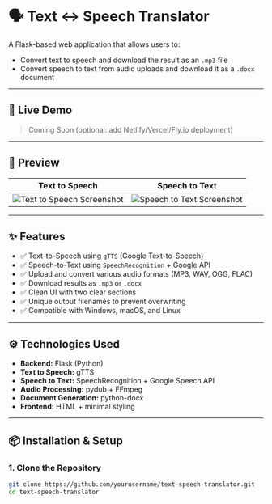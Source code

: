 # 🗣️ Text ↔ Speech Translator

A Flask-based web application that allows users to:
- Convert text to speech and download the result as an `.mp3` file
- Convert speech to text from audio uploads and download it as a `.docx` document

---

## 🔗 Live Demo

> Coming Soon (optional: add Netlify/Vercel/Fly.io deployment)

---

## 📸 Preview

| Text to Speech | Speech to Text |
|----------------|----------------|
| ![Text to Speech Screenshot](preview1.png) | ![Speech to Text Screenshot](preview2.png) |

---

## ✨ Features

- ✅ Text-to-Speech using `gTTS` (Google Text-to-Speech)
- ✅ Speech-to-Text using `SpeechRecognition` + Google API
- ✅ Upload and convert various audio formats (MP3, WAV, OGG, FLAC)
- ✅ Download results as `.mp3` or `.docx`
- ✅ Clean UI with two clear sections
- ✅ Unique output filenames to prevent overwriting
- ✅ Compatible with Windows, macOS, and Linux

---

## ⚙️ Technologies Used

- **Backend:** Flask (Python)
- **Text to Speech:** gTTS
- **Speech to Text:** SpeechRecognition + Google Speech API
- **Audio Processing:** pydub + FFmpeg
- **Document Generation:** python-docx
- **Frontend:** HTML + minimal styling

---

## 📦 Installation & Setup

### 1. Clone the Repository

```bash
git clone https://github.com/yourusername/text-speech-translator.git
cd text-speech-translator
